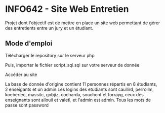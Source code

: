 # INFO642 - Site Web Entretien

Projet dont l'objectif est de mettre en place un site web permettant de gérer des entretients entre un jury et un étudiant.

## Mode d'emploi

Télécharger le repository sur le serveur php

Puis, importer le fichier script_sql.sql sur votre serveur de donnée

Accéder au site

La base de donnée d'origine contient 11 personnes répartis en 8 étudiants, 2 enseigants et un admin
Les logins des etudiants sont caullird, perrollm, koeberlec, massitc, gobjiz, cocharda, souchont et forrayg, ceux des enseignants sont allouii et valetl, et l'admin est admin.
Tous les mots de passe sont password

